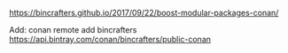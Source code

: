 
https://bincrafters.github.io/2017/09/22/boost-modular-packages-conan/


Add:
conan remote add bincrafters https://api.bintray.com/conan/bincrafters/public-conan

